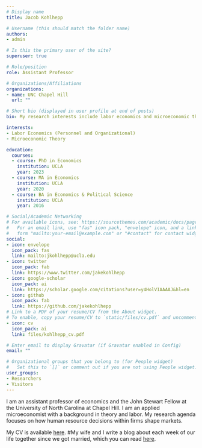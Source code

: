 ```yaml
---
# Display name
title: Jacob Kohlhepp

# Username (this should match the folder name)
authors:
- admin

# Is this the primary user of the site?
superuser: true

# Role/position
role: Assistant Professor

# Organizations/Affiliations
organizations:
- name: UNC Chapel Hill
  url: ""

# Short bio (displayed in user profile at end of posts)
bio: My research interests include labor economics and microeconomic theory.

interests:
- Labor Economics (Personnel and Organizational)
- Microeconomic Theory

education:
  courses:
  - course: PhD in Economics
    institution: UCLA
    year: 2023
  - course: MA in Economics
    institution: UCLA
    year: 2020
  - course: BA in Economics & Political Science
    institution: UCLA
    year: 2016

# Social/Academic Networking
# For available icons, see: https://sourcethemes.com/academic/docs/page-builder/#icons
#   For an email link, use "fas" icon pack, "envelope" icon, and a link in the
#   form "mailto:your-email@example.com" or "#contact" for contact widget.
social:
- icon: envelope
  icon_pack: fas
  link: mailto:jkohlhepp@ucla.edu
- icon: twitter
  icon_pack: fab
  link: https://www.twitter.com/jakekohlhepp
- icon: google-scholar
  icon_pack: ai
  link: https://scholar.google.com/citations?user=y4HolVIAAAAJ&hl=en
- icon: github
  icon_pack: fab
  link: https://github.com/jakekohlhepp
# Link to a PDF of your resume/CV from the About widget.
# To enable, copy your resume/CV to `static/files/cv.pdf` and uncomment the lines below.
- icon: cv
  icon_pack: ai
  link: files/kohlhepp_cv.pdf

# Enter email to display Gravatar (if Gravatar enabled in Config)
email: ""

# Organizational groups that you belong to (for People widget)
#   Set this to `[]` or comment out if you are not using People widget.
user_groups:
- Researchers
- Visitors
---
```


I am an assistant professor of economics and the John Stewart Fellow at the University of North Carolina at Chapel Hill. I am an applied microeconomist with a background in theory and labor. My research agenda focuses on how human resource decisions within firms shape markets.

My CV is available [here](files/kohlhepp_cv.pdf). 
#My wife and I write a blog about each week of our life together since we got married, which you can read [here](https://thekohlhepps.com).

